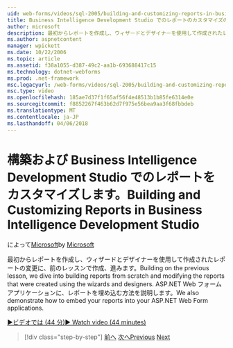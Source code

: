 ```yaml
---
uid: web-forms/videos/sql-2005/building-and-customizing-reports-in-business-intelligence-development-studio
title: Business Intelligence Development Studio でのレポートのカスタマイズのビルドと |Microsoft ドキュメント
author: microsoft
description: 最初からレポートを作成し、ウィザードとデザイナーを使用して作成されたレポートの変更に、前のレッスンで作成、進みます。 .
ms.author: aspnetcontent
manager: wpickett
ms.date: 10/22/2006
ms.topic: article
ms.assetid: f38a1055-d387-49c2-aa1b-693688417c15
ms.technology: dotnet-webforms
ms.prod: .net-framework
msc.legacyurl: /web-forms/videos/sql-2005/building-and-customizing-reports-in-business-intelligence-development-studio
msc.type: video
ms.openlocfilehash: 185ae7d37f1f65af56f4e48513b1b85fe6314e0e
ms.sourcegitcommit: f8852267f463b62d7f975e56bea9aa3f68fbbdeb
ms.translationtype: MT
ms.contentlocale: ja-JP
ms.lasthandoff: 04/06/2018
---
```

<a name="building-and-customizing-reports-in-business-intelligence-development-studio"></a><span data-ttu-id="1b135-104">構築および Business Intelligence Development Studio でのレポートをカスタマイズします。</span><span class="sxs-lookup"><span data-stu-id="1b135-104">Building and Customizing Reports in Business Intelligence Development Studio</span></span>
====================
<span data-ttu-id="1b135-105">によって[Microsoft](https://github.com/microsoft)</span><span class="sxs-lookup"><span data-stu-id="1b135-105">by [Microsoft](https://github.com/microsoft)</span></span>

<span data-ttu-id="1b135-106">最初からレポートを作成し、ウィザードとデザイナーを使用して作成されたレポートの変更に、前のレッスンで作成、進みます。</span><span class="sxs-lookup"><span data-stu-id="1b135-106">Building on the previous lesson, we dive into building reports from scratch and modifying the reports that were created using the wizards and designers.</span></span> <span data-ttu-id="1b135-107">ASP.NET Web フォーム アプリケーションに、レポートを埋め込む方法を説明します。</span><span class="sxs-lookup"><span data-stu-id="1b135-107">We also demonstrate how to embed your reports into your ASP.NET Web Form applications.</span></span>

[<span data-ttu-id="1b135-108">&#9654;ビデオでは (44 分)</span><span class="sxs-lookup"><span data-stu-id="1b135-108">&#9654; Watch video (44 minutes)</span></span>](https://channel9.msdn.com/Blogs/ASP-NET-Site-Videos/building-and-customizing-reports-in-business-intelligence-development-studio)

> [!div class="step-by-step"]
> <span data-ttu-id="1b135-109">[前へ](getting-started-with-reporting-services.md)
> [次へ](creating-and-using-stored-procedures.md)</span><span class="sxs-lookup"><span data-stu-id="1b135-109">[Previous](getting-started-with-reporting-services.md)
[Next](creating-and-using-stored-procedures.md)</span></span>
